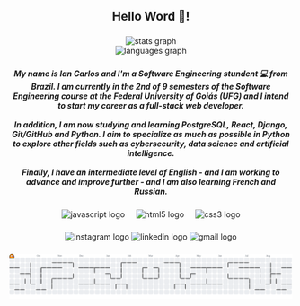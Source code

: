 <h2 align="center">Hello Word 👋!</h2>

###

<div align="center">
  <img src="https://github-readme-stats.vercel.app/api?username=carlos-ian&hide_title=false&hide_rank=false&show_icons=true&include_all_commits=true&count_private=true&disable_animations=false&theme=dracula&locale=en&hide_border=false" height="150" alt="stats graph" /> <br>
  <img src="https://github-readme-stats.vercel.app/api/top-langs?username=carlos-ian&locale=en&hide_title=false&layout=compact&card_width=320&langs_count=5&theme=dracula&hide_border=false" height="141" alt="languages graph"  />
</div>

###

<h5 align="center">My name is Ian Carlos and I'm a Software Engineering stundent 💻 from Brazil. I am currently in the 2nd of 9 semesters of the Software Engineering course at the Federal University of Goiás (UFG) and I intend to start my career as a full-stack web developer. <br><br>In addition, I am now studying and learning PostgreSQL, React, Django, Git/GitHub and Python. I aim to specialize as much as possible in Python to explore other fields such as cybersecurity, data science and artificial intelligence. <br><br>Finally, I have an intermediate level of English - and I am working to advance and improve further - and I am also learning French and Russian.</h5>

###

<div align="center">
  <img src="https://cdn.jsdelivr.net/gh/devicons/devicon/icons/javascript/javascript-original.svg" height="30" alt="javascript logo"  />
  <img width="12" />
  <img src="https://cdn.jsdelivr.net/gh/devicons/devicon/icons/html5/html5-original.svg" height="30" alt="html5 logo"  />
  <img width="12" />
  <img src="https://cdn.jsdelivr.net/gh/devicons/devicon/icons/css3/css3-original.svg" height="30" alt="css3 logo"  />
</div>

###

<div align="center">
  <img src="https://img.shields.io/static/v1?message=Instagram&logo=instagram&label=&color=E4405F&logoColor=white&labelColor=&style=for-the-badge" height="35" alt="instagram logo"  />
  <img src="https://img.shields.io/static/v1?message=LinkedIn&logo=linkedin&label=&color=0077B5&logoColor=white&labelColor=&style=for-the-badge" height="35" alt="linkedin logo"  />
  <img src="https://img.shields.io/static/v1?message=Gmail&logo=gmail&label=&color=D14836&logoColor=white&labelColor=&style=for-the-badge" height="35" alt="gmail logo"  />
</div>

###

<picture>
  <source media="(prefers-color-scheme: dark)" srcset="https://raw.githubusercontent.com/carlos-ian/carlos-ian/output/pacman-contribution-graph-dark.svg">
  <source media="(prefers-color-scheme: light)" srcset="https://raw.githubusercontent.com/carlos-ian/carlos-ian/output/pacman-contribution-graph.svg">
  <img alt="pacman contribution graph" src="https://raw.githubusercontent.com/carlos-ian/carlos-ian/output/pacman-contribution-graph.svg">
</picture>

###
